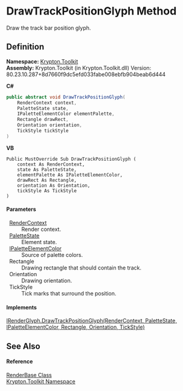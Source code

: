 # DrawTrackPositionGlyph Method


Draw the track bar position glyph.



## Definition
**Namespace:** <a href="79d2eac2-21f4-54ff-7552-b20c33c30600.md">Krypton.Toolkit</a>  
**Assembly:** Krypton.Toolkit (in Krypton.Toolkit.dll) Version: 80.23.10.287+8d7660f9dc5efd033fabe008ebfb904beab6d444

**C#**
``` C#
public abstract void DrawTrackPositionGlyph(
	RenderContext context,
	PaletteState state,
	IPaletteElementColor elementPalette,
	Rectangle drawRect,
	Orientation orientation,
	TickStyle tickStyle
)
```
**VB**
``` VB
Public MustOverride Sub DrawTrackPositionGlyph ( 
	context As RenderContext,
	state As PaletteState,
	elementPalette As IPaletteElementColor,
	drawRect As Rectangle,
	orientation As Orientation,
	tickStyle As TickStyle
)
```



#### Parameters
<dl><dt>  <a href="ef60a5af-08ff-7a94-87f5-362a7e392cd4.md">RenderContext</a></dt><dd>Render context.</dd><dt>  <a href="93e626cd-00cf-240e-06c6-ab4d47e982ba.md">PaletteState</a></dt><dd>Element state.</dd><dt>  <a href="8eb29bfa-6b62-11b3-479c-de84c96add17.md">IPaletteElementColor</a></dt><dd>Source of palette colors.</dd><dt>  Rectangle</dt><dd>Drawing rectangle that should contain the track.</dd><dt>  Orientation</dt><dd>Drawing orientation.</dd><dt>  TickStyle</dt><dd>Tick marks that surround the position.</dd></dl>

#### Implements
<a href="bab660bd-6aa7-c429-03ae-d95f7a8ea1a6.md">IRenderGlyph.DrawTrackPositionGlyph(RenderContext, PaletteState, IPaletteElementColor, Rectangle, Orientation, TickStyle)</a>  


## See Also


#### Reference
<a href="6cc5032c-8089-e880-78ad-3a805f7bd344.md">RenderBase Class</a>  
<a href="79d2eac2-21f4-54ff-7552-b20c33c30600.md">Krypton.Toolkit Namespace</a>  
